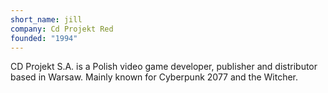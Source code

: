 ```yaml
---
short_name: jill
company: Cd Projekt Red
founded: "1994"
---
```

<!-- cd_projekt_red.md -->
CD Projekt S.A. is a Polish video game developer, publisher and distributor based in Warsaw. Mainly known for Cyberpunk 2077 and the Witcher.